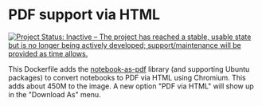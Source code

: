 # PDF support via HTML

[![Project Status: Inactive – The project has reached a stable, usable state but is no longer being actively developed; support/maintenance will be provided as time allows.](https://www.repostatus.org/badges/latest/inactive.svg)](https://www.repostatus.org/#inactive)

This Dockerfile adds the [notebook-as-pdf](https://github.com/betatim/notebook-as-pdf) library (and supporting Ubuntu packages) to convert notebooks to PDF via HTML using Chromium.  This adds about 450M to the image.  A new option "PDF via HTML" will show up in the "Download As" menu.
